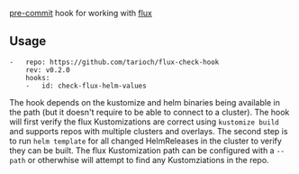 [pre-commit](http://pre-commit.com) hook for working with [flux](http://fluxcd.io)


## Usage

```
-   repo: https://github.com/tarioch/flux-check-hook
    rev: v0.2.0
    hooks:
    -   id: check-flux-helm-values
```

The hook depends on the kustomize and helm binaries being available in the path (but it doesn't require to be able to connect to a cluster). The hook will first verify the flux Kustomizations are correct using `kustomize build` and supports repos with multiple clusters and overlays. The second step is to run `helm template` for all changed HelmReleases in the cluster to verify they can be built. The flux Kustomization path can be configured with a `--path` or otherwhise will attempt to find any Kustomziations in the repo.
